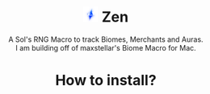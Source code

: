 <div align="center" style="text-align: center;">
<h1><img src="zen.png" height="30px">  Zen</h1>
<p> A Sol's RNG Macro to track Biomes, Merchants and Auras.<br>I am building off of maxstellar's Biome Macro for Mac.</p>

# How to install?